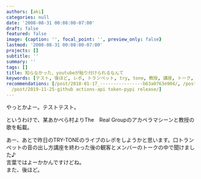 ```yaml
---
authors: [aki]
categories: null
date: '2008-08-31 00:08:00-07:00'
draft: false
featured: false
image: {caption: '', focal_point: '', preview_only: false}
lastmod: '2008-08-31 00:08:00-07:00'
projects: []
subtitle: ''
summary: ''
tags: []
title: 知らなかった、youtubeが貼り付けられるなんて
keywords: [テスト, 後ほど, レポ, トランペット, try, tone, 教授, 講座, トーク, 昨日]
recommendations: [/post/2018-01-17_----------------b63a0763e904/, /post/2010-02-07-lian-ma-akaperakontesutonixing-tutekita/,
  /post/2019-11-25-github actions-api token-pypi release/]
---
```


やっとかよー。テストテスト。  
  
というわけで、某あかぺら村よりThe　Real Groupのアカペラマシーンと教授の歌を転載。  
  
  
あー、あとで昨日のTRY-TONEのライブのレポをしようかと思います。口トランペットの音の出し方講座を終わった後の観客とメンバーのトークの中で聞けました♪  
言葉ではよーかかんですけどね。  
また、後ほど。